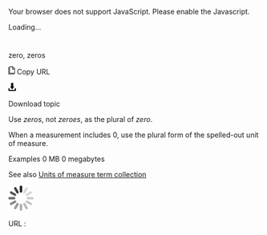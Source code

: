 Your browser does not support JavaScript. Please enable the Javascript.

Loading...

# 

zero, zeros

![Copy URL](zero-zeros_files/Copy.png)
Copy URL

![Download](zero-zeros_files/Download.png)

Download topic

Use *zeros*, not *zeroes*, as the plural of *zero*.

When a measurement includes 0, use the plural form of the spelled-out unit of measure.

Examples
0 MB
0 megabytes

See also [Units of measure term collection](https://worldready.cloudapp.net/Styleguide/Read?id=2700&topicid=28884)

![In progress](zero-zeros_files/activity-large.gif)

URL :
